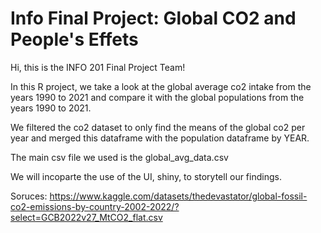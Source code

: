 # Info Final Project: Global CO2 and People's Effets
Hi, this is the INFO 201 Final Project Team! 

In this R project, we take a look at the global average co2 intake from the years 1990 to 2021 and compare it with the global populations from the years 1990 to 2021. 

We filtered the co2 dataset to only find the means of the global co2 per year and merged this dataframe with the population dataframe by YEAR.

The main csv file we used is the global_avg_data.csv

We will incoparte the use of the UI, shiny, to storytell our findings.

Soruces:
https://www.kaggle.com/datasets/thedevastator/global-fossil-co2-emissions-by-country-2002-2022/?select=GCB2022v27_MtCO2_flat.csv
